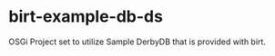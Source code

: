 birt-example-db-ds
==================

OSGi Project set to utilize Sample DerbyDB that is provided with birt.
